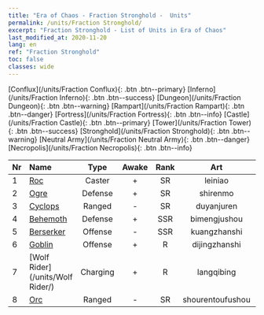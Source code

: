```yaml
---
title: "Era of Chaos - Fraction Stronghold -  Units"
permalink: /units/Fraction Stronghold/
excerpt: "Fraction Stronghold - List of Units in Era of Chaos"
last_modified_at: 2020-11-20
lang: en
ref: "Fraction Stronghold"
toc: false
classes: wide
---
```

 [Conflux](/units/Fraction Conflux){: .btn .btn--primary} [Inferno](/units/Fraction Inferno){: .btn .btn--success} [Dungeon](/units/Fraction Dungeon){: .btn .btn--warning} [Rampart](/units/Fraction Rampart){: .btn .btn--danger} [Fortress](/units/Fraction Fortress){: .btn .btn--info} [Castle](/units/Fraction Castle){: .btn .btn--primary} [Tower](/units/Fraction Tower){: .btn .btn--success} [Stronghold](/units/Fraction Stronghold){: .btn .btn--warning} [Neutral Army](/units/Fraction Neutral Army){: .btn .btn--danger} [Necropolis](/units/Fraction Necropolis){: .btn .btn--info} 

  | Nr |         Name        |   Type   | Awake |    Rank   |      Art      |  class  |    s   |   label   |    HP     |
  |:---|:--------------------|:--------:|:-----:|:---------:|:-------------:|:-------:|:------:|:---------:|:----------|
  | 1 | [Roc](/units/Roc/) | Caster | + | SR | leiniao | 5 |  4 |  2(5) |  4978  |
  | 2 | [Ogre](/units/Ogre/) | Defense | + | SR | shirenmo | 2 |  2 |  2() |  2523  |
  | 3 | [Cyclops](/units/Cyclops/) | Ranged | - | SR | duyanjuren | 4 |  4 |  2(5) |  5091  |
  | 4 | [Behemoth](/units/Behemoth/) | Defense | + | SSR | bimengjushou | 2 |  4 |  3(5) |  10182  |
  | 5 | [Berserker](/units/Berserker/) | Offense | - | SSR | kuangzhanshi | 1 |  2 |  3(5) |  5317  |
  | 6 | [Goblin](/units/Goblin/) | Offense | + | R | dijingzhanshi | 1 |  1 |  1(5) |  761  |
  | 7 | [Wolf Rider](/units/Wolf Rider/) | Charging | + | R | langqibing | 3 |  2 |  1(5) |  860  |
  | 8 | [Orc](/units/Orc/) | Ranged | - | SR | shourentoufushou | 4 |  1 |  2(5) |  662  |
